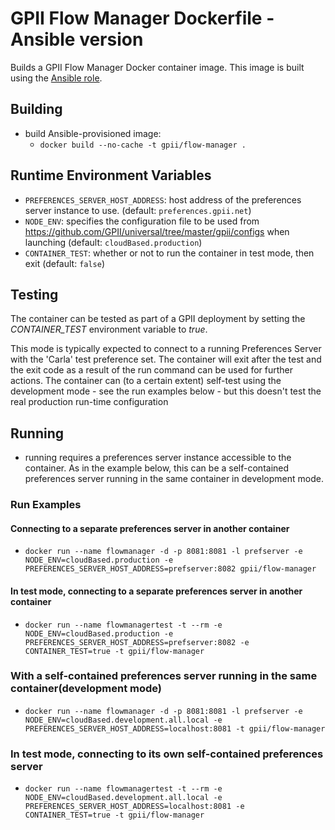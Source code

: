 # GPII Flow Manager Dockerfile - Ansible version

Builds a GPII Flow Manager Docker container image. This image is built using the [Ansible role](https://github.com/gpii-ops/ansible-flow-manager).

## Building

- build Ansible-provisioned image:
  - `docker build --no-cache -t gpii/flow-manager .`

## Runtime Environment Variables

- `PREFERENCES_SERVER_HOST_ADDRESS`: host address of the preferences server instance to use. (default: `preferences.gpii.net`)
- `NODE_ENV`: specifies the configuration file to be used from https://github.com/GPII/universal/tree/master/gpii/configs when launching (default: `cloudBased.production`)
- `CONTAINER_TEST`: whether or not to run the container in test mode, then exit (default: `false`)

## Testing

The container can be tested as part of a GPII deployment by setting the *CONTAINER_TEST* environment variable to *true*.

This mode is typically expected to connect to a running Preferences Server with the 'Carla' test preference set. The container will exit after the test and the exit code as a result of the run command can be used for further actions. The container can (to a certain extent) self-test using the development mode - see the run examples below - but this doesn't test the real production run-time configuration

## Running

- running requires a preferences server instance accessible to the container. As in the example below, this can be a self-contained preferences server running in the same container in development mode.

### Run Examples

#### Connecting to a separate preferences server in another container

- `docker run --name flowmanager -d -p 8081:8081 -l prefserver -e NODE_ENV=cloudBased.production -e PREFERENCES_SERVER_HOST_ADDRESS=prefserver:8082 gpii/flow-manager`

#### In test mode, connecting to a separate preferences server in another container

- `docker run --name flowmanagertest -t --rm -e NODE_ENV=cloudBased.production -e PREFERENCES_SERVER_HOST_ADDRESS=prefserver:8082 -e CONTAINER_TEST=true -t gpii/flow-manager`

### With a self-contained preferences server running in the same container(development mode)

- `docker run --name flowmanager -d -p 8081:8081 -l prefserver -e NODE_ENV=cloudBased.development.all.local -e PREFERENCES_SERVER_HOST_ADDRESS=localhost:8081 -t gpii/flow-manager`

### In test mode, connecting to its own self-contained preferences server

- `docker run --name flowmanagertest -t --rm -e NODE_ENV=cloudBased.development.all.local -e PREFERENCES_SERVER_HOST_ADDRESS=localhost:8081 -e CONTAINER_TEST=true -t gpii/flow-manager`
